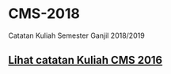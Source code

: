 # CMS-2018
Catatan Kuliah  Semester Ganjil 2018/2019


## [Lihat catatan Kuliah CMS 2016]( https://github.com/handaga/cms2016 )
